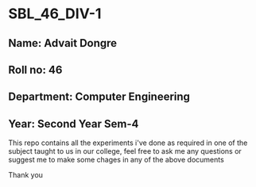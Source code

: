 # SBL_46_DIV-1
## Name: Advait Dongre
## Roll no: 46
## Department: Computer Engineering
## Year: Second Year Sem-4

This repo contains all the experiments i've done as required in one of the subject taught to us in our college, feel free to ask me any questions or suggest me to make some chages in any of the above documents

Thank you 
